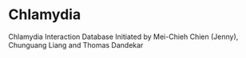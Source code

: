 # Chlamydia
Chlamydia Interaction Database
Initiated by Mei-Chieh Chien (Jenny), Chunguang Liang and Thomas Dandekar
